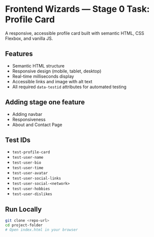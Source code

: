 # Frontend Wizards — Stage 0 Task: Profile Card

A responsive, accessible profile card built with semantic HTML, CSS Flexbox, and vanilla JS.

##  Features
- Semantic HTML structure
- Responsive design (mobile, tablet, desktop)
- Real-time milliseconds display
- Accessible links and image with alt text
- All required `data-testid` attributes for automated testing

## Adding stage one feature
- Adding navbar 
- Responsiveness
- About and Contact Page

##  Test IDs
- `test-profile-card`
- `test-user-name`
- `test-user-bio`
- `test-user-time`
- `test-user-avatar`
- `test-user-social-links`
- `test-user-social-<network>`
- `test-user-hobbies`
- `test-user-dislikes`

##  Run Locally
```bash
git clone <repo-url>
cd project-folder
# Open index.html in your browser
